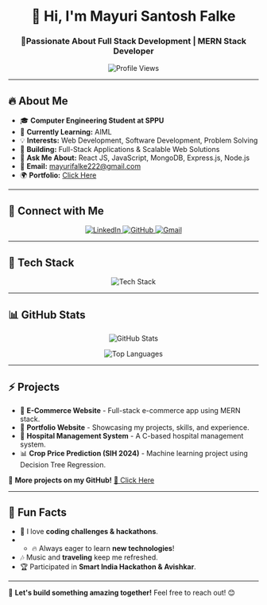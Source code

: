 <h1 align="center">👋 Hi, I'm Mayuri Santosh Falke</h1>
<h3 align="center">🚀Passionate About Full Stack Development |  MERN Stack Developer </h3>

<p align="center">
  <img src="[https://komarev.com/ghpvc/?username=mayurifalke&label=Profile%20Views&color=0e75b6&style=flat](https://avatars.githubusercontent.com/u/152616198?v=4)" alt="Profile Views" />
</p>

---

## 🔥 About Me  
- 🎓 **Computer Engineering Student at SPPU**  
- 🌱 **Currently Learning:** AIML
- 💡 **Interests:** Web Development, Software Development, Problem Solving  
- 🚀 **Building:** Full-Stack Applications & Scalable Web Solutions  
- 💬 **Ask Me About:** React JS, JavaScript, MongoDB, Express.js, Node.js  
- 📧 **Email:** [mayurifalke222@gmail.com](mailto:mayurifalke222@gmail.com)  
- 🌍 **Portfolio:** [Click Here](https://portfolio-kohl-mu-66.vercel.app/)

---
## 🔗 Connect with Me  
<p align="center">
  <a href="https://linkedin.com/in/ashwini-thikole" target="_blank" rel="nofollow">
    <img src="https://img.shields.io/badge/-LinkedIn-0077B5?style=for-the-badge&logo=linkedin&logoColor=white" alt="LinkedIn" />
  </a>
  <a href="https://github.com/mayurifalke" target="_blank" rel="nofollow">
    <img src="https://img.shields.io/badge/-GitHub-181717?style=for-the-badge&logo=github&logoColor=white" alt="GitHub" />
  </a>
  <a href="mailto:mayurifalke222@gmail.com" rel="nofollow">
    <img src="https://img.shields.io/badge/-Gmail-D14836?style=for-the-badge&logo=gmail&logoColor=white" alt="Gmail" />
  </a>
</p>

---

## 🚀 Tech Stack  
<p align="center">
  <img src="https://skillicons.dev/icons?i=html,css,bootstrap,tailwing css,js,react,nodejs,express,mongodb,mysql,java,python,c,cpp,git,github,vscode,php,tailwind" alt="Tech Stack" />
</p>

---

## 📊 GitHub Stats  
<p align="center">
  <img src="https://github-readme-stats.vercel.app/api?username=mayurifalke&show_icons=true&theme=tokyonight" alt="GitHub Stats" />
</p>
<p align="center">
  <img src="https://github-readme-stats.vercel.app/api/top-langs/?username=mayurifalke&layout=compact&theme=tokyonight" alt="Top Languages" />
</p>

---

## ⚡ Projects  
- 🚀 **E-Commerce Website** - Full-stack e-commerce app using MERN stack.  
- 🌱 **Portfolio Website** - Showcasing my projects, skills, and experience.  
- 🏥 **Hospital Management System** - A C-based hospital management system.  
- 📊 **Crop Price Prediction (SIH 2024)** - Machine learning project using Decision Tree Regression.  

📌 **More projects on my GitHub!** [🔗 Click Here](https://github.com/mayurifalke)

---

## 🎯 Fun Facts  
- 🌟 I love **coding challenges & hackathons**.
- - 🔥 Always eager to learn **new technologies**!  
- 🎶 Music and **traveling** keep me refreshed.  
- 🏆 Participated in **Smart India Hackathon & Avishkar**.  


---

🚀 **Let's build something amazing together!** Feel free to reach out! 😊
